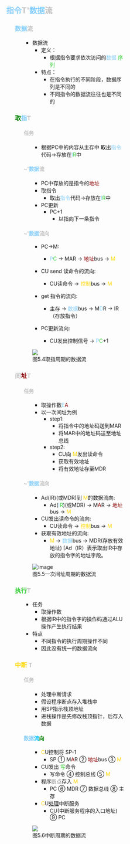 <div style="float: left; width: 64%; padding: 1%;">

##  <span style="color: silver;"><span style="color: LightSkyBlue;">指令</span>T'<span style="color: LightSkyBlue;">数据</span><span style="color: silver;">流  

<ul>

### <span style="color: LightSkyBlue;">数据</span><span style="color: silver;">流  

<ul>

- 数据流
  - 定义：
    - 根据指令要求依次访问的<span style="color: LightSkyBlue;">数据</span> <span style="color: LimeGreen;">序列</span>
  - 特点：
    - 在指令执行的不同阶段，数据序列是不同的
    - 不同指令的数据流往往也是不同的
</ul>

### <span style="color: green;">取</span><span style="color: LightSkyBlue;">指</span><span style="color: silver;">T 

<ul>

####  <span style="color: silver;">任务

<ul>

- 根据PC中的内容从主存中 <span style="color: black;">取出</span><span style="color: LightSkyBlue;">指令</span>代码→存放在<span style="color: LightSkyBlue;">I</span><span style="color: LimeGreen;">R</span>中

</ul>

####  <span style="color: silver;">~'<span style="color: LightSkyBlue;">数据</span><span style="color: silver;">流  

<ul>

- PC中存放的是指令的<span style="color: DarkRed;">地址
- 取指令
  - <span style="color: black;">取出</span><span style="color: LightSkyBlue;">指令</span>代码→存放在<span style="color: LightSkyBlue;">I</span><span style="color: LimeGreen;">R</span>中
- PC更新
  - PC+1 
    - 以指向下一条指令
</ul>

#### <span style="color: silver;">~'<span style="color: LightSkyBlue;">数据</span><span style="color: silver;">流向

<ul>

- PC→M:
  - <span style="color: LightSkyBlue;">P</span><span style="color: LimeGreen;">C</span> → MAR → <span style="color: DarkRed;">地址</span>bus → <span style="color: Gold;">M</span>

- CU send 读命令的流向:
  - CU读命令 →  <span style="color: Gold;">控制</span>bus →  <span style="color: Gold;">M

- get 指令的流向:
  - 主存 → <span style="color: LightSkyBlue;">数据</span>bus → M<span style="color: LightSkyBlue;">D</span>R → IR（存放指令）

- PC更新流向:
  - CU发出控制信号 → <span style="color: LightSkyBlue;">P</span><span style="color: LimeGreen;">C</span>+1

![](https://cdn-mineru.openxlab.org.cn/model-mineru/prod/f75084f25f382c3b663c9acfe77f401b2ea0ef4abcdf6fe2e458bbf2de1010ae.jpg)  
图5.4取指周期的数据流  
</ul>

</ul>

###  <span style="color: silver;">间<span style="color: DarkRed;">址</span>T

<ul>

####  <span style="color: silver;">任务

<ul>

- 取操作数<span style="color: LightSkyBlue;">E</span><span style="color: DarkRed;">A</span>
- 以一次间址为例
  - step1:
    - 将指令中的地址码送到MAR
    - 将MAR中的地址码送至地址总线
  - step2:
    - CU向 <span style="color: Gold;">M</span>发出读命令
    - 获取有效地址
    - 将有效地址存至MDR
</ul>

#### <span style="color: silver;">~'<span style="color: LightSkyBlue;">数据</span><span style="color: silver;">流向

<ul>

- Ad(IR)(或MDR)到 <span style="color: Gold;">M</span>的数据流向:
  - Ad(<span style="color: LightSkyBlue;">I</span><span style="color: LimeGreen;">R</span>)(或MDR) → M<span style="color: DarkRed;">A</span>R → <span style="color: DarkRed;">地址</span>bus →  <span style="color: Gold;">M
- CU发出读命令的流向:
  - CU读命令 →  <span style="color: Gold;">控制</span>bus →  <span style="color: Gold;">M
- 获取有效地址的流向:
  -  <span style="color: Gold;">M</span> → <span style="color: LightSkyBlue;">数据</span>bus → MDR(存放有效地址)
 <span style="font-size: 14px;">[Ad（IR）表示取出IR中存放的指令字的地址字段。

![image](https://bluejedis.github.io/picx-images-hosting/test/image.2yyeudx8js.webp)  
图5.5一次间址周期的数据流  
</ul>

</ul>

###  <span style="color: LimeGreen;">执行</span><span style="color: silver;">T

<ul>

- 任务
  - 取操作数
  - 根据IR中的指令字的操作码通过ALU操作产生执行结果
- 特点
  - 不同指令的执行周期操作不同
  - 因此没有统一的数据流向
</ul>

###  <span style="color: Gold;">中断</span> <span style="color: silver;">T 

<ul>

####   <span style="color: silver;">任务

<ul>

- 处理中断请求
- 假设程序断点存入堆栈中
- 用SP指示栈顶地址
- 进栈操作是先修改栈顶指针，后存入数据

</ul>

#### <span style="color: LightSkyBlue;">数据</span><span style="color: deepskyblue;">流</span><span style="color: green;">向</span>

<ul>

-  <span style="color: Gold;">C</span>U控制将 SP-1
     - SP ① M<span style="color: DarkRed;">A</span>R ② <span style="color: DarkRed;">地址</span>bus ③  <span style="color: Gold;">M</span>
- CU发出 <span style="color: LimeGreen;">写</span>命令
  - 写命令 ④ 控制总线 ⑤  <span style="color: Gold;">M</span>
- 程序<span style="color: gray;">断点</span>存入 <span style="color: Gold;">M</span>
  - PC ⑥ MDR ⑦ 数据总线 ⑧ 主存
-  <span style="color: Gold;">C</span>U<u>处理</u>中断服务
     - CU(中断服务程序的入口地址) ⑨ PC

![](https://cdn-mineru.openxlab.org.cn/model-mineru/prod/c5e774da7c287935949863c45b6d8ed1c27c81c7ecb099690202cb499289d6e4.jpg)  
图5.6中断周期的数据流
</ul>

</ul>

</ul>
</div>
<div style="float: right; width: 26%; padding: 1%;">

</div>
<div style="clear: both;"></div>
